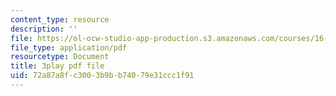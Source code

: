 ```yaml
---
content_type: resource
description: ''
file: https://ol-ocw-studio-app-production.s3.amazonaws.com/courses/16-90-computational-methods-in-aerospace-engineering-spring-2014/72a87a8fc3003b9bb74079e31ccc1f91_5sq9vxCG_dQ.pdf
file_type: application/pdf
resourcetype: Document
title: 3play pdf file
uid: 72a87a8f-c300-3b9b-b740-79e31ccc1f91
---
```

